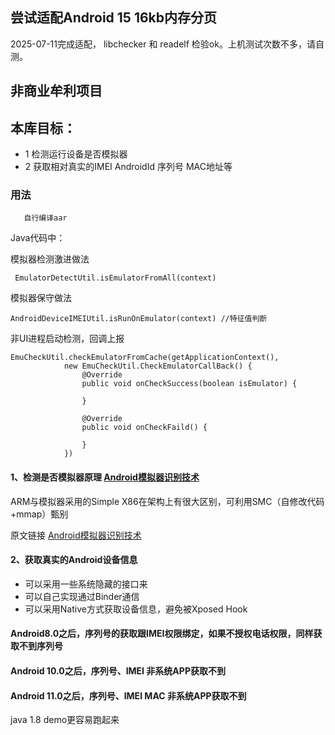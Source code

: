 ## 尝试适配Android 15 16kb内存分页
 2025-07-11完成适配， libchecker 和 readelf 检验ok。上机测试次数不多，请自测。
## 非商业牟利项目

##  本库目标：

* 1 检测运行设备是否模拟器  
* 2 获取相对真实的IMEI AndroidId 序列号 MAC地址等



       
### 用法 

       自行编译aar
    
Java代码中：

模拟器检测激进做法
     
     EmulatorDetectUtil.isEmulatorFromAll(context)

模拟器保守做法

    AndroidDeviceIMEIUtil.isRunOnEmulator(context) //特征值判断

非UI进程启动检测，回调上报

    EmuCheckUtil.checkEmulatorFromCache(getApplicationContext(),
                new EmuCheckUtil.CheckEmulatorCallBack() {
                    @Override
                    public void onCheckSuccess(boolean isEmulator) {
                        
                    }

                    @Override
                    public void onCheckFaild() {
                        
                    }
                })



#### 1、检测是否模拟器原理  [ Android模拟器识别技术](http://www.jianshu.com/p/1db610cc8b84) 

ARM与模拟器采用的Simple X86在架构上有很大区别，可利用SMC（自修改代码+mmap）甄别

 原文链接 [ Android模拟器识别技术](http://www.jianshu.com/p/1db610cc8b84) 


#### 2、获取真实的Android设备信息 

* 可以采用一些系统隐藏的接口来 
* 可以自己实现通过Binder通信
* 可以采用Native方式获取设备信息，避免被Xposed Hook


#### Android8.0之后，序列号的获取跟IMEI权限绑定，如果不授权电话权限，同样获取不到序列号

#### Android 10.0之后，序列号、IMEI 非系统APP获取不到

#### Android 11.0之后，序列号、IMEI MAC 非系统APP获取不到

java 1.8 demo更容易跑起来
